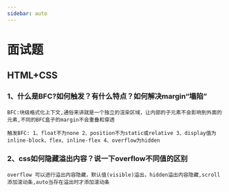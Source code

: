 ```yaml
---
sidebar: auto
---
```



# 面试题

## HTML+CSS

### 1、什么是BFC?如何触发？有什么特点？如何解决margin“塌陷”

```text
BFC:块级格式化上下文,通俗来讲就是一个独立的渲染区域，让内部的子元素不会影响到外面的元素,不同的BFC盒子的margin不会重叠和穿透

触发BFC: 1、float不为none 2、position不为static或relative 3、display值为inline-block、flex、inline-flex 4、overflow为hidden

```



### 2、css如何隐藏溢出内容？说一下overflow不同值的区别

```text
overflow 可以进行溢出内容隐藏，默认值(visible)溢出，hidden溢出内容隐藏,scroll添加滚动条,auto当存在溢出时才添加滚动条
```


